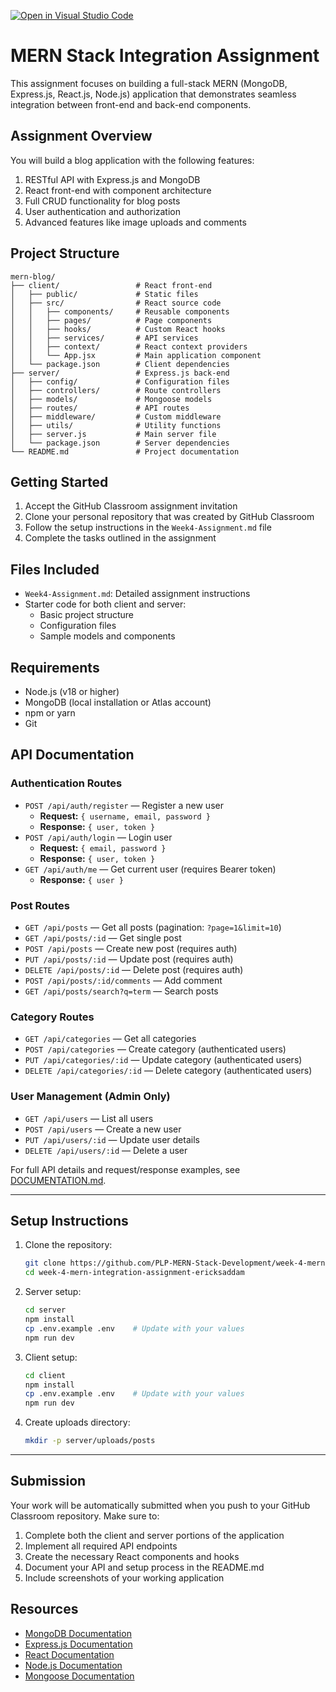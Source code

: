 [![Open in Visual Studio Code](https://classroom.github.com/assets/open-in-vscode-2e0aaae1b6195c2367325f4f02e2d04e9abb55f0b24a779b69b11b9e10269abc.svg)](https://classroom.github.com/online_ide?assignment_repo_id=19876512&assignment_repo_type=AssignmentRepo)
# MERN Stack Integration Assignment

This assignment focuses on building a full-stack MERN (MongoDB, Express.js, React.js, Node.js) application that demonstrates seamless integration between front-end and back-end components.

## Assignment Overview

You will build a blog application with the following features:
1. RESTful API with Express.js and MongoDB
2. React front-end with component architecture
3. Full CRUD functionality for blog posts
4. User authentication and authorization
5. Advanced features like image uploads and comments

## Project Structure

```
mern-blog/
├── client/                 # React front-end
│   ├── public/             # Static files
│   ├── src/                # React source code
│   │   ├── components/     # Reusable components
│   │   ├── pages/          # Page components
│   │   ├── hooks/          # Custom React hooks
│   │   ├── services/       # API services
│   │   ├── context/        # React context providers
│   │   └── App.jsx         # Main application component
│   └── package.json        # Client dependencies
├── server/                 # Express.js back-end
│   ├── config/             # Configuration files
│   ├── controllers/        # Route controllers
│   ├── models/             # Mongoose models
│   ├── routes/             # API routes
│   ├── middleware/         # Custom middleware
│   ├── utils/              # Utility functions
│   ├── server.js           # Main server file
│   └── package.json        # Server dependencies
└── README.md               # Project documentation
```

## Getting Started

1. Accept the GitHub Classroom assignment invitation
2. Clone your personal repository that was created by GitHub Classroom
3. Follow the setup instructions in the `Week4-Assignment.md` file
4. Complete the tasks outlined in the assignment

## Files Included

- `Week4-Assignment.md`: Detailed assignment instructions
- Starter code for both client and server:
  - Basic project structure
  - Configuration files
  - Sample models and components

## Requirements

- Node.js (v18 or higher)
- MongoDB (local installation or Atlas account)
- npm or yarn
- Git

## API Documentation

### Authentication Routes
- `POST /api/auth/register` — Register a new user
  - **Request:** `{ username, email, password }`
  - **Response:** `{ user, token }`
- `POST /api/auth/login` — Login user
  - **Request:** `{ email, password }`
  - **Response:** `{ user, token }`
- `GET /api/auth/me` — Get current user (requires Bearer token)
  - **Response:** `{ user }`

### Post Routes
- `GET /api/posts` — Get all posts (pagination: `?page=1&limit=10`)
- `GET /api/posts/:id` — Get single post
- `POST /api/posts` — Create new post (requires auth)
- `PUT /api/posts/:id` — Update post (requires auth)
- `DELETE /api/posts/:id` — Delete post (requires auth)
- `POST /api/posts/:id/comments` — Add comment
- `GET /api/posts/search?q=term` — Search posts

### Category Routes
- `GET /api/categories` — Get all categories
- `POST /api/categories` — Create category (authenticated users)
- `PUT /api/categories/:id` — Update category (authenticated users)
- `DELETE /api/categories/:id` — Delete category (authenticated users)

### User Management (Admin Only)
- `GET /api/users` — List all users
- `POST /api/users` — Create a new user
- `PUT /api/users/:id` — Update user details
- `DELETE /api/users/:id` — Delete a user

For full API details and request/response examples, see [DOCUMENTATION.md](./DOCUMENTATION.md).

---

## Setup Instructions
1. Clone the repository:
   ```bash
   git clone https://github.com/PLP-MERN-Stack-Development/week-4-mern-integration-assignment-ericksaddam.git
   cd week-4-mern-integration-assignment-ericksaddam
   ```
2. Server setup:
   ```bash
   cd server
   npm install
   cp .env.example .env    # Update with your values
   npm run dev
   ```
3. Client setup:
   ```bash
   cd client
   npm install
   cp .env.example .env    # Update with your values
   npm run dev
   ```
4. Create uploads directory:
   ```bash
   mkdir -p server/uploads/posts
   ```

---

## Submission

Your work will be automatically submitted when you push to your GitHub Classroom repository. Make sure to:

1. Complete both the client and server portions of the application
2. Implement all required API endpoints
3. Create the necessary React components and hooks
4. Document your API and setup process in the README.md
5. Include screenshots of your working application

## Resources

- [MongoDB Documentation](https://docs.mongodb.com/)
- [Express.js Documentation](https://expressjs.com/)
- [React Documentation](https://react.dev/)
- [Node.js Documentation](https://nodejs.org/en/docs/)
- [Mongoose Documentation](https://mongoosejs.com/docs/)